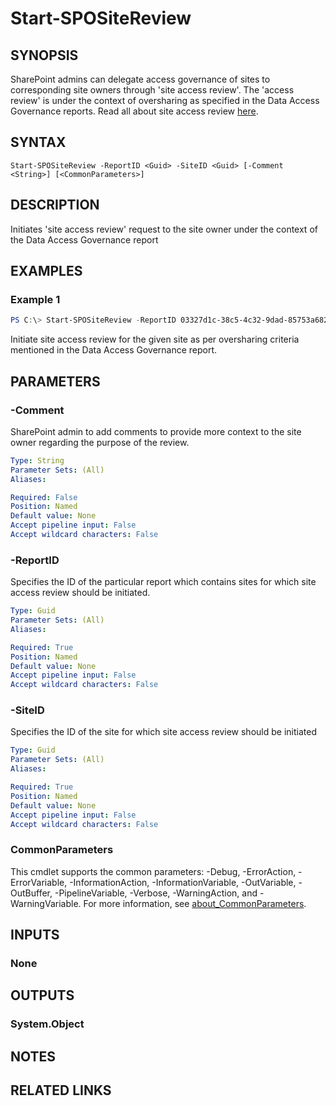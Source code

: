 ﻿---
external help file: Microsoft.Online.SharePoint.PowerShell.dll-Help.xml
Module Name: Microsoft.Online.SharePoint.PowerShell
online version:
schema: 2.0.0
---

# Start-SPOSiteReview

## SYNOPSIS
SharePoint admins can delegate access governance of sites to corresponding site owners through 'site access review'. The 'access review' is under the context of oversharing as specified in the Data Access Governance reports. Read all about site access review [here](/sharepoint/site-access-review).

## SYNTAX

```
Start-SPOSiteReview -ReportID <Guid> -SiteID <Guid> [-Comment <String>] [<CommonParameters>]
```

## DESCRIPTION
Initiates 'site access review' request to the site owner under the context of the Data Access Governance report

## EXAMPLES

### Example 1
```powershell
PS C:\> Start-SPOSiteReview -ReportID 03327d1c-38c5-4c32-9dad-85753a682d65 -SiteID a10f1997-71f2-4ef2-825e-2439400fc601 -comment "check for EEEU access"
```

Initiate site access review for the given site as per oversharing criteria mentioned in the Data Access Governance report.

## PARAMETERS

### -Comment
SharePoint admin to add comments to provide more context to the site owner regarding the purpose of the review.

```yaml
Type: String
Parameter Sets: (All)
Aliases:

Required: False
Position: Named
Default value: None
Accept pipeline input: False
Accept wildcard characters: False
```

### -ReportID
Specifies the ID of the particular report which contains sites for which site access review should be initiated.

```yaml
Type: Guid
Parameter Sets: (All)
Aliases:

Required: True
Position: Named
Default value: None
Accept pipeline input: False
Accept wildcard characters: False
```

### -SiteID
Specifies the ID of the site for which site access review should be initiated

```yaml
Type: Guid
Parameter Sets: (All)
Aliases:

Required: True
Position: Named
Default value: None
Accept pipeline input: False
Accept wildcard characters: False
```

### CommonParameters
This cmdlet supports the common parameters: -Debug, -ErrorAction, -ErrorVariable, -InformationAction, -InformationVariable, -OutVariable, -OutBuffer, -PipelineVariable, -Verbose, -WarningAction, and -WarningVariable. For more information, see [about_CommonParameters](http://go.microsoft.com/fwlink/?LinkID=113216).

## INPUTS

### None

## OUTPUTS

### System.Object
## NOTES

## RELATED LINKS
